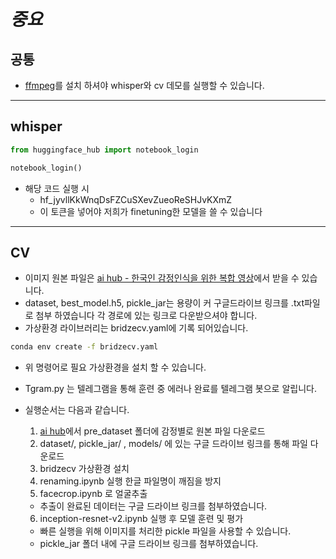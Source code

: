 # **_중요_**
## 공통
- [ffmpeg](https://ffmpeg.org/)를 설치 하셔야 whisper와 cv 데모를 실행할 수 있습니다.
---
## whisper

```python
from huggingface_hub import notebook_login

notebook_login()
```

- 해당 코드 실행 시
  - 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
  - 이 토큰을 넣어야 저희가 finetuning한 모델을 쓸 수 있습니다

---

## CV

- 이미지 원본 파일은 [ai hub - 한국인 감정인식을 위한 복합 영상](https://www.aihub.or.kr/aihubdata/data/view.do?currMenu=115&topMenu=100&aihubDataSe=realm&dataSetSn=82)에서 받을 수 있습니다.
- dataset, best_model.h5, pickle_jar는 용량이 커 구글드라이브 링크를 .txt파일로 첨부 하였습니다 각 경로에 있는 링크로 다운받으셔야 합니다.
- 가상환경 라이브러리는 bridzecv.yaml에 기록 되어있습니다.

```bash
conda env create -f bridzecv.yaml
```

- 위 명령어로 필요 가상환경을 설치 할 수 있습니다.

- Tgram.py 는 텔레그램을 통해 훈련 중 에러나 완료를 텔레그램 봇으로 알립니다.

- 실행순서는 다음과 같습니다.
  1. [ai hub](https://www.aihub.or.kr/aihubdata/data/view.do?currMenu=115&topMenu=100&aihubDataSe=realm&dataSetSn=82)에서 pre_dataset 폴더에 감정별로 원본 파일 다운로드
  2. dataset/, pickle_jar/ , models/ 에 있는 구글 드라이브 링크를 통해 파일 다운로드
  3. bridzecv 가상환경 설치
  4. renaming.ipynb 실행 한글 파일명이 깨짐을 방지
  5. facecrop.ipynb 로 얼굴추출
    - 추출이 완료된 데이터는 구글 드라이브 링크를 첨부하였습니다.
  6. inception-resnet-v2.ipynb 실행 후 모델 훈련 및 평가
    - 빠른 실행을 위해 이미지를 처리한 pickle 파일을 사용할 수 있습니다.
    - pickle_jar 폴더 내에 구글 드라이브 링크를 첨부하였습니다.
